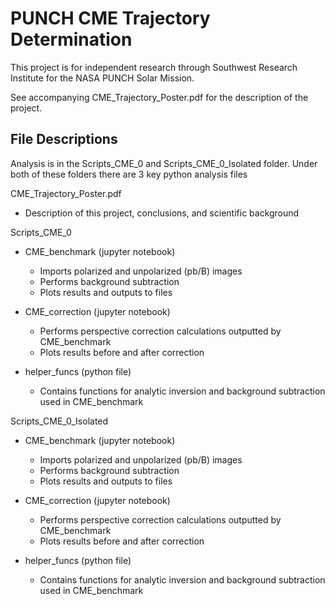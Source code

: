 # PUNCH CME Trajectory Determination 
This project is for independent research through Southwest Research Institute for the NASA PUNCH Solar Mission.

See accompanying CME_Trajectory_Poster.pdf for the description of the project.

## File Descriptions

Analysis is in the Scripts_CME_0 and Scripts_CME_0_Isolated folder.
Under both of these folders there are 3 key python analysis files



CME_Trajectory_Poster.pdf
- Description of this project, conclusions, and scientific background

Scripts_CME_0
- CME_benchmark (jupyter notebook)

    - Imports polarized and unpolarized (pb/B) images
    - Performs background subtraction
    - Plots results and outputs to files

- CME_correction (jupyter notebook)

    - Performs perspective correction calculations outputted by CME_benchmark
    - Plots results before and after correction

- helper_funcs (python file)

    - Contains functions for analytic inversion and background subtraction used in CME_benchmark

Scripts_CME_0_Isolated
- CME_benchmark (jupyter notebook)

    - Imports polarized and unpolarized (pb/B) images
    - Performs background subtraction
    - Plots results and outputs to files

- CME_correction (jupyter notebook)

    - Performs perspective correction calculations outputted by CME_benchmark
    - Plots results before and after correction

- helper_funcs (python file)

    - Contains functions for analytic inversion and background subtraction used in CME_benchmark
